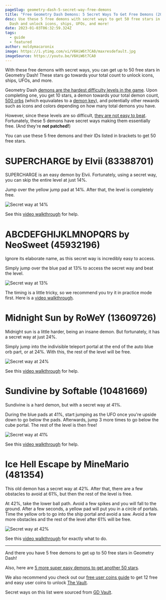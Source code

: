 ```yaml
---
pageSlug: geometry-dash-5-secret-way-free-demons
title: "Free Geometry Dash Demons: 5 Secret Ways To Get Free Demons (2023)"
desc: Use these 5 free demons with secret ways to get 50 free stars in Geometry
  Dash and unlock icons, ships, UFOs, and more!
date: 2023-01-03T06:32:59.324Z
tags:
  - guide
  - featured
author: moldymacaronix
image: https://i.ytimg.com/vi/V6HiW6t7CA0/maxresdefault.jpg
imageSource: https://youtu.be/V6HiW6t7CA0
---
```

With these free demons with secret ways, you can get up to 50 free stars in Geometry Dash! These stars go towards your total count to unlock icons, ships, UFOs, and more.

Geometry Dash [demons are the hardest difficulty levels in the game](/posts/geometry-dash-demon-list-what-are-the-top-extreme-demons-2022/). Upon completing one, you get 10 stars, a demon towards your total demon count, [500 orbs](/posts/geometry-dash-how-to-get-mana-orbs-easy/) (which equivalates to a [demon key](/posts/geometry-dash-how-to-get-demon-keys-easy/)), and potentially other rewards such as icons and colors depending on how many total demons you have.

However, since these levels are so difficult, [they are not easy to beat](/posts/geometry-dash-levels-top-10-hardest-extreme-demons-2022/). Fortunately, these 5 demons have secret ways making them essentially free. (And they're **not patched!**)

You can use these 5 free demons and their IDs listed in brackets to get 50 free stars.

# SUPERCHARGE by Elvii (83388701)

SUPERCHARGE is an easy demon by Elvii. Fortunately, using a secret way, you can skip the entire level at just 14%.

Jump over the yellow jump pad at 14%. After that, the level is completely free.

![Secret way at 14%](https://media.discordapp.net/attachments/392087938239954950/1059722685732618280/Secret_Way_Easy_Demon_Supercharge_by_Elvii___Geometry_Dash_2.11_0-15_screenshot.png)

See this [video walkthrough](https://youtu.be/w0iDFpz0Ifk) for help.

# ABCDEFGHIJKLMNOPQRS by NeoSweet (45932196)

Ignore its elaborate name, as this secret way is incredibly easy to access.

Simply jump over the blue pad at 13% to access the secret way and beat the level.

![Secret way at 13%](https://media.discordapp.net/attachments/392087938239954950/1059723571829690398/3_FREE_DEMONS_SECRET_WAYS_Working_2020___Geometry_Dash_0-30_screenshot.png?width=1197&height=675)

The timing is a little tricky, so we recommend you try it in practice mode first. Here is a [video walkthrough](https://youtu.be/FNRqTqxRMMU).

# Midnight Sun by RoWeY (13609726)

Midnight sun is a little harder, being an insane demon. But fortunately, it has a secret way at just 24%.

Simply jump into the indivisible teleport portal at the end of the auto blue orb part, or at 24%. With this, the rest of the level will be free.

![Secret way at 24%](https://media.discordapp.net/attachments/392087938239954950/1059724981321334824/SECRET_WAY_IN_INSANE_DEMON_midnight_sun_by_roWey._0-28_screenshot.png?width=1201&height=676)

See this [video walkthrough](https://youtu.be/pDKLMkFF_Qs) for help.

# Sundivine by Softable (10481669)

Sundivine is a hard demon, but with a secret way at 41%.

During the blue pads at 41%, start jumping as the UFO once you're upside down to go below the pads. Afterwards, jump 3 more times to go below the cube portal. The rest of the level is then free!

![Secret way at 41%](https://media.discordapp.net/attachments/392087938239954950/1059726049191137350/Hard_Demon_secret_way_Sundivine_by_softable___Geometry_Dash_0-31_screenshot.png?width=1201&height=676)

See this [video walkthrough](https://youtu.be/AzcGzrj9P6o) for help.

# Ice Hell Escape by MineMario (481354)

This old demon has a secret way at 42%. After that, there are a few obstacles to avoid at 61%, but then the rest of the level is free.

At 42%, take the lower ball path. Avoid a few spikes and you will fall to the ground. After a few seconds, a yellow pad will put you in a circle of portals. Time the yellow orb to go into the ship portal and avoid a saw. Avoid a few more obstacles and the rest of the level after 61% will be free.

![Secret way at 42%](https://media.discordapp.net/attachments/392087938239954950/1059728641321341068/HUGE_SECRET_WAY_Ice_hell_escape_by_Minemario_0-44_screenshot.png?width=1201&height=676)

See this [video walkthrough](https://youtu.be/_ajfbxNwKmU) for exactly what to do.

---

And there you have 5 free demons to get up to 50 free stars in Geometry Dash!

Also, here are [5 more super easy demons to get another 50 stars](/posts/5-free-demons/).

We also recommend you check out our [free user coins guide](/posts/geometry-dash-how-to-get-user-coins-easy/) to get 12 free and easy user coins to unlock [The Vault](/posts/geometry-dash-all-vaults-and-secrets-2022/#the-vault).

Secret ways on this list were sourced from [GD Vault](https://www.gdvault.net/).